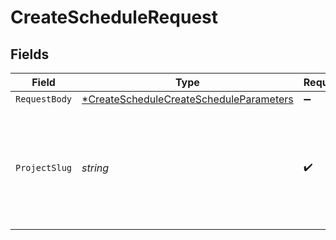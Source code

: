 # CreateScheduleRequest


## Fields

| Field                                                                                                        | Type                                                                                                         | Required                                                                                                     | Description                                                                                                  |
| ------------------------------------------------------------------------------------------------------------ | ------------------------------------------------------------------------------------------------------------ | ------------------------------------------------------------------------------------------------------------ | ------------------------------------------------------------------------------------------------------------ |
| `RequestBody`                                                                                                | [*CreateScheduleCreateScheduleParameters](../../models/operations/createschedulecreatescheduleparameters.md) | :heavy_minus_sign:                                                                                           | N/A                                                                                                          |
| `ProjectSlug`                                                                                                | *string*                                                                                                     | :heavy_check_mark:                                                                                           | Project slug in the form `vcs-slug/org-name/repo-name`. The `/` characters may be URL-escaped.               |